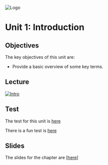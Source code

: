 ![Logo](https://github.com/billbuchanan/csn09112/blob/master/zadditional/top_csn09112.png)

# Unit 1: Introduction
## Objectives
The key objectives of this unit are:

* Provide a basic overview of some key terms.

## Lecture

[![Intro](http://img.youtube.com/vi/iHtJxxLJtdw/0.jpg)](https://www.youtube.com/watch?v=iHtJxxLJtdw "Introduction")
  
## Test
The test for this unit is [here](https://asecuritysite.com/tests/tests?sortBy=sfc01)

There is a fun test is [here](https://asecuritysite.com/tests/fun?sortBy=sfc01)

## Slides
The slides for the chapter are [<a href="https://github.com/billbuchanan/csn09112/blob/master/week02_ids/lecture/unit02_ids.pdf">here</a>]</p>


